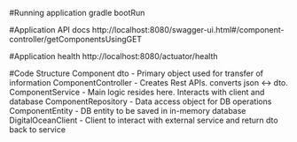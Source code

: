 #Running application
gradle bootRun


#Application API docs 
http://localhost:8080/swagger-ui.html#/component-controller/getComponentsUsingGET

#Application health
http://localhost:8080/actuator/health

#Code Structure
Component dto - Primary object used for transfer of information
ComponentController - Creates Rest APIs. converts json <-> dto. 
ComponentService - Main logic resides here. Interacts with client and database
ComponentRepository - Data access object for DB operations
ComponentEntity - DB entity to be saved in in-memory database
DigitalOceanClient - Client to interact with external service and return dto back to service

